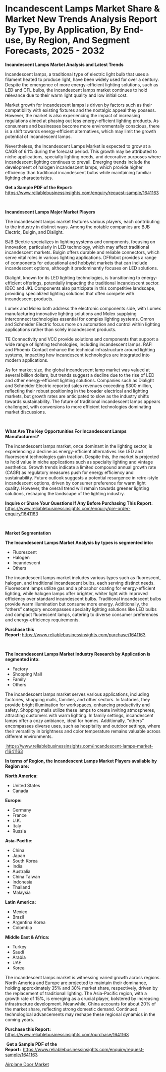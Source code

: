 <p><h1>Incandescent Lamps Market Share & Market New Trends Analysis Report By Type, By Application, By End-use, By Region, And Segment Forecasts, 2025 - 2032</h1></p><p><strong>Incandescent Lamps Market Analysis and Latest Trends</strong></p>
<p><p>Incandescent lamps, a traditional type of electric light bulb that uses a filament heated to produce light, have been widely used for over a century. Despite the emergence of more energy-efficient lighting solutions, such as LED and CFL bulbs, the incandescent lamps market continues to hold relevance due to their warm light quality and low initial cost. </p><p>Market growth for incandescent lamps is driven by factors such as their compatibility with existing fixtures and the nostalgic appeal they possess. However, the market is also experiencing the impact of increasing regulations aimed at phasing out less energy-efficient lighting products. As consumers and businesses become more environmentally conscious, there is a shift towards energy-efficient alternatives, which may limit the growth potential of incandescent lamps.</p><p>Nevertheless, the Incandescent Lamps Market is expected to grow at a CAGR of 6.1% during the forecast period. This growth may be attributed to niche applications, specialty lighting needs, and decorative purposes where incandescent lighting continues to prevail. Emerging trends include the development of halogen incandescent lamps, which provide higher efficiency than traditional incandescent bulbs while maintaining familiar lighting characteristics.</p></p>
<p><strong>Get a Sample PDF of the Report:&nbsp;</strong> <a href="https://www.reliablebusinessinsights.com/enquiry/request-sample/1641163?utm_campaign=2298&utm_medium=2&utm_source=Github&utm_content=ia&utm_term=11042025&utm_id=incandescent-lamps">https://www.reliablebusinessinsights.com/enquiry/request-sample/1641163</a></p>
<p>&nbsp;</p>
<p><strong>Incandescent Lamps Major Market Players</strong></p>
<p><p>The incandescent lamps market features various players, each contributing to the industry in distinct ways. Among the notable companies are BJB Electric, Bulgin, and Dialight. </p><p>BJB Electric specializes in lighting systems and components, focusing on innovation, particularly in LED technology, which may affect traditional incandescent markets. Bulgin offers durable and reliable connectors, which serve vital roles in various lighting applications. DFRobot provides a range of components for educational and hobbyist markets that can include incandescent options, although it predominantly focuses on LED solutions.</p><p>Dialight, known for its LED lighting technologies, is transitioning to energy-efficient offerings, potentially impacting the traditional incandescent sector. IDEC and JKL Components also participate in this competitive landscape, providing specialized lighting solutions that often compete with incandescent products.</p><p>Lumex and Molex both address the electronic components side, with Lumex manufacturing innovative lighting solutions and Molex supplying interconnect technologies essential for complex lighting systems. Omron and Schneider Electric focus more on automation and control within lighting applications rather than solely incandescent products.</p><p>TE Connectivity and VCC provide solutions and components that support a wide range of lighting technologies, including incandescent lamps. RAFI and Phoenix Contact enhance the technical infrastructure around lighting systems, impacting how incandescent technologies are integrated into modern applications.</p><p>As for market size, the global incandescent lamp market was valued at several billion dollars, but trends suggest a decline due to the rise of LED and other energy-efficient lighting solutions. Companies such as Dialight and Schneider Electric reported sales revenues exceeding $300 million, reflecting their robust positioning in the broader electrical and lighting markets, but growth rates are anticipated to slow as the industry shifts towards sustainability. The future of traditional incandescent lamps appears challenged, with conversions to more efficient technologies dominating market discussions.</p></p>
<p>&nbsp;</p>
<p><strong>What Are The Key Opportunities For Incandescent Lamps Manufacturers?</strong></p>
<p><p>The incandescent lamps market, once dominant in the lighting sector, is experiencing a decline as energy-efficient alternatives like LED and fluorescent technologies gain traction. Despite this, the market is projected to hold value in niche applications such as specialty lighting and vintage aesthetics. Growth trends indicate a limited compound annual growth rate (CAGR) as regulatory measures push for energy efficiency and sustainability. Future outlook suggests a potential resurgence in retro-style incandescent options, driven by consumer preference for warm light quality. However, the overall trend will remain towards greener lighting solutions, reshaping the landscape of the lighting industry.</p></p>
<p><strong>Inquire or Share Your Questions If Any Before Purchasing This Report:</strong> <a href="https://www.reliablebusinessinsights.com/enquiry/pre-order-enquiry/1641163?utm_campaign=2298&utm_medium=2&utm_source=Github&utm_content=ia&utm_term=11042025&utm_id=incandescent-lamps">https://www.reliablebusinessinsights.com/enquiry/pre-order-enquiry/1641163</a></p>
<p>&nbsp;</p>
<p><strong>Market Segmentation</strong></p>
<p><strong>The Incandescent Lamps Market Analysis by types is segmented into:</strong></p>
<p><ul><li>Fluorescent</li><li>Halogen</li><li>Incandescent</li><li>Others</li></ul></p>
<p><p>The incandescent lamps market includes various types such as fluorescent, halogen, and traditional incandescent bulbs, each serving distinct needs. Fluorescent lamps utilize gas and a phosphor coating for energy-efficient lighting, while halogen lamps offer brighter, whiter light with improved efficiency over standard incandescent bulbs. Traditional incandescent bulbs provide warm illumination but consume more energy. Additionally, the “others” category encompasses specialty lighting solutions like LED bulbs and compact fluorescent lamps, catering to diverse consumer preferences and energy-efficiency requirements.</p></p>
<p><strong>Purchase this Report:&nbsp;</strong><a href="https://www.reliablebusinessinsights.com/purchase/1641163?utm_campaign=2298&utm_medium=2&utm_source=Github&utm_content=ia&utm_term=11042025&utm_id=incandescent-lamps">https://www.reliablebusinessinsights.com/purchase/1641163</a></p>
<p>&nbsp;</p>
<p><strong>The Incandescent Lamps Market Industry Research by Application is segmented into:</strong></p>
<p><ul><li>Factory</li><li>Shopping Mall</li><li>Family</li><li>Others</li></ul></p>
<p><p>The incandescent lamps market serves various applications, including factories, shopping malls, families, and other sectors. In factories, they provide bright illumination for workspaces, enhancing productivity and safety. Shopping malls utilize these lamps to create inviting atmospheres, attracting customers with warm lighting. In family settings, incandescent lamps offer a cozy ambiance, ideal for homes. Additionally, “others” encompasses diverse uses, such as hospitality and outdoor settings, where their versatility in brightness and color temperature remains valuable across different environments.</p></p>
<p><a href="https://www.reliablebusinessinsights.com/incandescent-lamps-market-r1641163?utm_campaign=2298&utm_medium=2&utm_source=Github&utm_content=ia&utm_term=11042025&utm_id=incandescent-lamps">&nbsp;https://www.reliablebusinessinsights.com/incandescent-lamps-market-r1641163</a></p>
<p><strong>In terms of Region, the Incandescent Lamps Market Players available by Region are:</strong></p>
<p>
    <p> <strong> North America: </strong>
        <ul>
            <li>United States</li>
            <li>Canada</li>
        </ul>
        </p> 
    <p> <strong> Europe: </strong>
        <ul>
            <li>Germany</li>
            <li>France</li>
            <li>U.K.</li>
            <li>Italy</li>
            <li>Russia</li>
        </ul>
        </p> 
    <p> <strong> Asia-Pacific: </strong>
        <ul>
            <li>China</li>
            <li>Japan</li>
            <li>South Korea</li>
            <li>India</li>
            <li>Australia</li>
            <li>China Taiwan</li>
            <li>Indonesia</li>
            <li>Thailand</li>
            <li>Malaysia</li>
        </ul>
        </p> 
    <p> <strong> Latin America: </strong>
        <ul>
            <li>Mexico</li>
            <li>Brazil</li>
            <li>Argentina Korea</li>
            <li>Colombia</li>
        </ul>
        </p> 
    <p> <strong> Middle East & Africa: </strong>
        <ul>
            <li>Turkey</li>
            <li>Saudi</li>
            <li>Arabia</li>
            <li>UAE</li>
            <li>Korea</li>
        </ul>
    </p>
    </p>
<p><p>The incandescent lamps market is witnessing varied growth across regions. North America and Europe are projected to maintain their dominance, holding approximately 35% and 30% market share, respectively, driven by the replacement of traditional lighting. The Asia-Pacific region, with a growth rate of 15%, is emerging as a crucial player, bolstered by increasing infrastructure development. Meanwhile, China accounts for about 20% of the market share, reflecting strong domestic demand. Continued technological advancements may reshape these regional dynamics in the coming years.</p></p>
<p><strong>Purchase this Report: </strong><a href="https://www.reliablebusinessinsights.com/purchase/1641163?utm_campaign=2298&utm_medium=2&utm_source=Github&utm_content=ia&utm_term=11042025&utm_id=incandescent-lamps">https://www.reliablebusinessinsights.com/purchase/1641163</a></p>
<p>&nbsp;<strong>Get a Sample PDF of the Report:&nbsp;&nbsp;</strong><a href="https://www.reliablebusinessinsights.com/enquiry/request-sample/1641163?utm_campaign=2298&utm_medium=2&utm_source=Github&utm_content=ia&utm_term=11042025&utm_id=incandescent-lamps">https://www.reliablebusinessinsights.com/enquiry/request-sample/1641163</a></p>
<p><strong></strong></p>
<p><p><a href="https://github.com/busamoleankk/Market-Research-Report-List-1/blob/main/airplane-door-market.md?utm_campaign=2298&utm_medium=2&utm_source=Github&utm_content=ia&utm_term=11042025&utm_id=incandescent-lamps">Airplane Door Market</a></p></p>